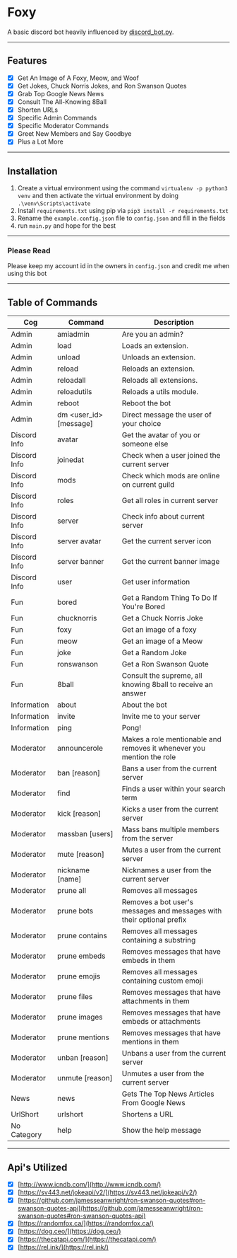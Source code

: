 # Foxy

 
A basic discord bot heavily influenced by [discord_bot.py](https://github.com/AlexFlipnote/discord_bot.py).

---

## Features

* [x] Get An Image of A Foxy, Meow, and Woof
* [x] Get Jokes, Chuck Norris Jokes, and Ron Swanson Quotes
* [x] Grab Top Google News News
* [x] Consult The All-Knowing 8Ball
* [x] Shorten URLs
* [x] Specific Admin Commands
* [x] Specific Moderator Commands
* [x] Greet New Members and Say Goodbye
* [x] Plus a Lot More

---

## Installation

1. Create a virtual environment using the command `virtualenv -p python3 venv` and then activate the virtual environment by doing `.\venv\Scripts\activate`
2. Install `requirements.txt` using pip via `pip3 install -r requirements.txt`
3. Rename the `example.config.json` file to `config.json` and fill in the fields
4. run `main.py` and hope for the best

---

### Please Read

Please keep my account id in the owners in `config.json` and credit me when using this bot

---

## Table of Commands

| Cog          | Command                  | Description                                                           |
|--------------|--------------------------|-----------------------------------------------------------------------|
| Admin        | amiadmin                 | Are you an admin?                                                     |
| Admin        | load <name>              | Loads an extension.                                                   |
| Admin        | unload <name>            | Unloads an extension.                                                 |
| Admin        | reload <name>            | Reloads an extension.                                                 |
| Admin        | reloadall                | Reloads all extensions.                                               |
| Admin        | reloadutils <name>       | Reloads a utils module.                                               |
| Admin        | reboot                   | Reboot the bot                                                        |
| Admin        | dm <user_id> [message]   | Direct message the user of your choice                                |
| Discord Info | avatar <user>            | Get the avatar of you or someone else                                 |
| Discord Info | joinedat <user>          | Check when a user joined the current server                           |
| Discord Info | mods                     | Check which mods are online on current guild                          |
| Discord Info | roles                    | Get all roles in current server                                       |
| Discord Info | server                   | Check info about current server                                       |
| Discord Info | server avatar            | Get the current server icon                                           |
| Discord Info | server banner            | Get the current banner image                                          |
| Discord Info | user <user>              | Get user information                                                  |
| Fun          | bored                    | Get a Random Thing To Do If You're Bored                              |
| Fun          | chucknorris              | Get a Chuck Norris Joke                                               |
| Fun          | foxy                     | Get an image of a foxy                                                |
| Fun          | meow                     | Get an image of a Meow                                                |
| Fun          | joke                     | Get a Random Joke                                                     |
| Fun          | ronswanson               | Get a Ron Swanson Quote                                               || Fun          | woof                     | Get an image of a Woof                                                |
| Fun          | 8ball <question>         | Consult the supreme, all knowing 8ball to receive an answer           |
| Information  | about                    | About the bot                                                         |
| Information  | invite                   | Invite me to your server                                              |
| Information  | ping                     | Pong!                                                                 |
| Moderator    | announcerole <role>      | Makes a role mentionable and removes it whenever you mention the role |
| Moderator    | ban <user> [reason]      | Bans a user from the current server                                   |
| Moderator    | find                     | Finds a user within your search term                                  |
| Moderator    | kick <user> [reason]     | Kicks a user from the current server                                  |
| Moderator    | massban <reason> [users] | Mass bans multiple members from the server                            |
| Moderator    | mute <user> [reason]     | Mutes a user from the current server                                  |
| Moderator    | nickname <user> [name]   | Nicknames a user from the current server                              |
| Moderator    | prune all                | Removes all messages                                                  |
| Moderator    | prune bots <prefix>      | Removes a bot user's messages and messages with their optional prefix |
| Moderator    | prune contains <string>  | Removes all messages containing a substring                           |
| Moderator    | prune embeds             | Removes messages that have embeds in them                             |
| Moderator    | prune emojis             | Removes all messages containing custom emoji                          |
| Moderator    | prune files              | Removes messages that have attachments in them                        |
| Moderator    | prune images             | Removes messages that have embeds or attachments                      |
| Moderator    | prune mentions           | Removes messages that have mentions in them                           |
| Moderator    | unban <user> [reason]    | Unbans a user from the current server                                 |
| Moderator    | unmute <user> [reason]   | Unmutes a user from the current server                                |
| News         | news <number>            | Gets The Top News Articles From Google News                           |
| UrlShort     | urlshort <url>           | Shortens a URL                                                        |
| No Category  | help                     | Show the help message                                                 |

---

## Api's Utilized

* [x] [http://www.icndb.com/](http://www.icndb.com/)
* [x] [https://sv443.net/jokeapi/v2/](https://sv443.net/jokeapi/v2/)
* [x] [https://github.com/jamesseanwright/ron-swanson-quotes#ron-swanson-quotes-api](https://github.com/jamesseanwright/ron-swanson-quotes#ron-swanson-quotes-api)
* [x] [https://randomfox.ca/](https://randomfox.ca/)
* [x] [https://dog.ceo/](https://dog.ceo/)
* [x] [https://thecatapi.com/](https://thecatapi.com/)
* [x] [https://rel.ink/](https://rel.ink/)
